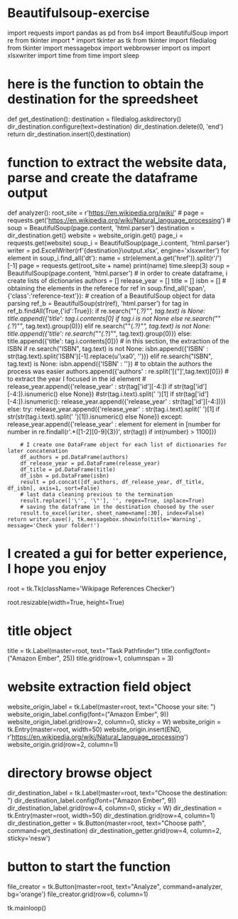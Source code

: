 # Beautifulsoup-exercise
import requests
import pandas as pd
from bs4 import BeautifulSoup
import re
from tkinter import *
import tkinter as tk
from tkinter import filedialog
from tkinter import messagebox
import webbrowser
import os
import xlsxwriter
import time
from time import sleep
# here is the function to obtain the destination for the spreedsheet
def get_destination():
    destination = filedialog.askdirectory()
    dir_destination.configure(text=destination)
    dir_destination.delete(0, 'end')
    return dir_destination.insert(0,destination)

# function to extract the website data, parse and create the dataframe output
def analyzer():
    root_site = r'https://en.wikipedia.org/wiki/'
    # page = requests.get('https://en.wikipedia.org/wiki/Natural_language_processing')
    # soup = BeautifulSoup(page.content, 'html.parser')
    destination = dir_destination.get()
    website = website_origin.get()
    page_i = requests.get(website)
    soup_i = BeautifulSoup(page_i.content, 'html.parser')
    writer = pd.ExcelWriter(rf'{destination}\output.xlsx', engine='xlsxwriter')
    for element in soup_i.find_all('dt'):
        name = str(element.a.get('href')).split(r'/')[-1]
        page = requests.get(root_site + name)
        print(name)
        time.sleep(3)
        soup = BeautifulSoup(page.content, 'html.parser')
        # in order to create dataframe, i create lists of dictionaries
        authors = []
        release_year = []
        title = []
        isbn = []
        # obtaining the elements in the referece
        for ref in soup.find_all('span', {'class':'reference-text'}):
            # creation of a BeautifulSoup object for data parsing
            ref_b = BeautifulSoup(str(ref), 'html.parser')
            for tag in ref_b.findAll(True,{'id':True}):
                if re.search("\"(.*?)\"", tag.text) is None:
                    title.append({'title': tag.i.contents[0] if tag.i is not None else re.search("\"(.*?)\"", tag.text).group(0)})
                elif re.search("\"(.*?)\"", tag.text) is not None:
                    title.append({'title': re.search("\"(.*?)\"", tag.text).group(0)})
                else:
                    title.append({'title': tag.i.contents[0]})
                # in this section, the extraction of the ISBN
                if re.search("ISBN", tag.text) is not None:
                    isbn.append({'ISBN' : str(tag.text).split('ISBN')[-1].replace(u'\xa0', '')})
                elif re.search("ISBN", tag.text) is None:
                    isbn.append({'ISBN' : ''})
                # to obtain the authors the process was easier
                authors.append({'authors' : re.split('[("]',tag.text)[0]})
                # to extract the year I focused in the id element
                # release_year.append({'release_year' : str(tag['id'][-4:]) if str(tag['id'][-4:]).isnumeric() else None}) #str(tag.i.text).split(' ')[1]
                if str(tag['id'][-4:]).isnumeric():
                    release_year.append({'release_year' : str(tag['id'][-4:])})
                else:
                    try:
                        release_year.append({'release_year' : str(tag.i.text).split(' ')[1] if str(str(tag.i.text).split(' ')[1]).isnumeric() else None})
                    except:
                        release_year.append({'release_year' : element for element in [number for number in re.findall(r'.*([1-2][0-9]{3})', str(tag)) if int(number) > 1100]})

        # I create one DataFrame object for each list of dictionaries for later concatenation
        df_authors = pd.DataFrame(authors)
        df_release_year = pd.DataFrame(release_year)
        df_title = pd.DataFrame(title)
        df_isbn = pd.DataFrame(isbn)
        result = pd.concat([df_authors, df_release_year, df_title, df_isbn], axis=1, sort=False)
        # last data cleaning previous to the termination
        result.replace(['\'', '\"'], '', regex=True, inplace=True)
        # saving the dataframe in the destination choosed by the user
        result.to_excel(writer, sheet_name=name[:30], index=False)
    return writer.save(), tk.messagebox.showinfo(title='Warning', message='Check your folder!')
# I created a gui for better experience, I hope you enjoy
root = tk.Tk(className='Wikipage References Checker')

root.resizable(width=True, height=True)
# title object
title = tk.Label(master=root, text="Task Pathfinder")
title.config(font=("Amazon Ember", 25))
title.grid(row=1, columnspan = 3)
# website extraction field object
website_origin_label = tk.Label(master=root, text="Choose your site: ")
website_origin_label.config(font=("Amazon Ember", 9))
website_origin_label.grid(row=2, column=0, sticky = W)
website_origin = tk.Entry(master=root, width=50)
website_origin.insert(END, r'https://en.wikipedia.org/wiki/Natural_language_processing')
website_origin.grid(row=2, column=1)
# directory browse object
dir_destination_label = tk.Label(master=root, text="Choose the destination: ")
dir_destination_label.config(font=("Amazon Ember", 9))
dir_destination_label.grid(row=4, column=0, sticky = W)
dir_destination = tk.Entry(master=root, width=50)
dir_destination.grid(row=4, column=1)
dir_destination_getter = tk.Button(master=root, text="Choose path", command=get_destination)
dir_destination_getter.grid(row=4, column=2, sticky='nesw')
# button to start the function
file_creator = tk.Button(master=root, text="Analyze", command=analyzer, bg='orange')
file_creator.grid(row=6, column=1)

tk.mainloop()
